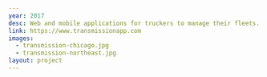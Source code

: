 ```yaml
---
year: 2017
desc: Web and mobile applications for truckers to manage their fleets. Built from stratch with teammates at Flexport. The trip history heatmap shown here is one of my favorite features.
link: https://www.transmissionapp.com
images:
  - transmission-chicago.jpg
  - transmission-northeast.jpg
layout: project
---
```

